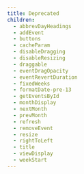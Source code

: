 ```yaml
---
title: Deprecated
children:
  - abbrevDayHeadings
  - addEvent
  - buttons
  - cacheParam
  - disableDragging
  - disableResizing
  - draggable
  - eventDragOpacity
  - eventRevertDuration
  - fixedWeeks
  - formatDate-pre-13
  - getEventsById
  - monthDisplay
  - nextMonth
  - prevMonth
  - refresh
  - removeEvent
  - resize
  - rightToLeft
  - title
  - viewDisplay
  - weekStart
---
```

